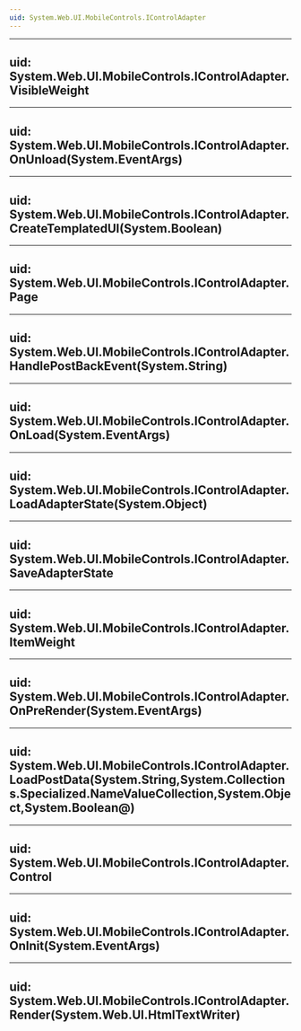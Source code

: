 ```yaml
---
uid: System.Web.UI.MobileControls.IControlAdapter
---
```


---
uid: System.Web.UI.MobileControls.IControlAdapter.VisibleWeight
---

---
uid: System.Web.UI.MobileControls.IControlAdapter.OnUnload(System.EventArgs)
---

---
uid: System.Web.UI.MobileControls.IControlAdapter.CreateTemplatedUI(System.Boolean)
---

---
uid: System.Web.UI.MobileControls.IControlAdapter.Page
---

---
uid: System.Web.UI.MobileControls.IControlAdapter.HandlePostBackEvent(System.String)
---

---
uid: System.Web.UI.MobileControls.IControlAdapter.OnLoad(System.EventArgs)
---

---
uid: System.Web.UI.MobileControls.IControlAdapter.LoadAdapterState(System.Object)
---

---
uid: System.Web.UI.MobileControls.IControlAdapter.SaveAdapterState
---

---
uid: System.Web.UI.MobileControls.IControlAdapter.ItemWeight
---

---
uid: System.Web.UI.MobileControls.IControlAdapter.OnPreRender(System.EventArgs)
---

---
uid: System.Web.UI.MobileControls.IControlAdapter.LoadPostData(System.String,System.Collections.Specialized.NameValueCollection,System.Object,System.Boolean@)
---

---
uid: System.Web.UI.MobileControls.IControlAdapter.Control
---

---
uid: System.Web.UI.MobileControls.IControlAdapter.OnInit(System.EventArgs)
---

---
uid: System.Web.UI.MobileControls.IControlAdapter.Render(System.Web.UI.HtmlTextWriter)
---
